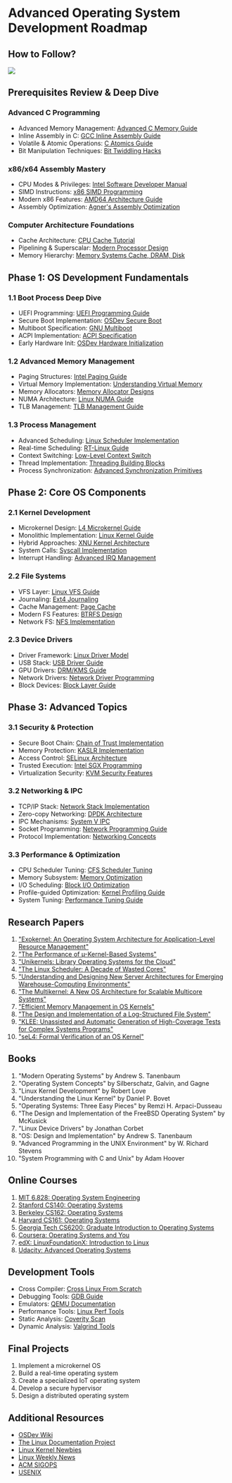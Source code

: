 # Advanced Operating System Development Roadmap

## How to Follow?
[![](https://mermaid.ink/img/pako:eNp1k8FuozAQhl_FcqU9pdpDTuFQiUDSpikJWnpak4NlhsQteJAx6bJV330NLqpRtRxG_uf_xh6P8DsVWAANaFnhm7hwbchznCtiv5BlxuqARD_DLCGbPw1ocyK3t3dkzY4ZieEKFTY1KEO2nSr4sOJVe3LlLq5HPmJrRENSjQLaCXBWzBKoUfck4YqfYdhj5m_YZ9V3wMVoxLYsQg3EthVh3aCy1HRO7AAnNr5wcTum7tketILKv9bJBx7YVlZAsr41ULcza8dskRRAYi2voOcTuB-RRxYWV64EFOQZGykm5sG5Tux84eLjmNqzDESnpenJj2GKBoSRqE4-88QOYN5Qv0p1ttQujWZ2wlLQJep6aML6x8bIWv7l3_Y5fnUaanGRw1mdhtmd9iN5sBNRvBoaerHQdKUnZzqR-OLoCxcPYyplv6AFbo8bOlcKr35fLramt-MPSSmrKrgpV-WiNRpfIbhZLpc-cvhEVuXqf0g6IfNd6ILWYCckC_sg3oeCnJqL_eVyGthlASXvKpPTXH1YlHcGs14JGhjdwYJq7M6XSXRNwQ3Ekp81r6dkw9VvRCtL-0zg4x9Pcgq8?type=png)](https://mermaid.live/edit#pako:eNp1k8FuozAQhl_FcqU9pdpDTuFQiUDSpikJWnpak4NlhsQteJAx6bJV330NLqpRtRxG_uf_xh6P8DsVWAANaFnhm7hwbchznCtiv5BlxuqARD_DLCGbPw1ocyK3t3dkzY4ZieEKFTY1KEO2nSr4sOJVe3LlLq5HPmJrRENSjQLaCXBWzBKoUfck4YqfYdhj5m_YZ9V3wMVoxLYsQg3EthVh3aCy1HRO7AAnNr5wcTum7tketILKv9bJBx7YVlZAsr41ULcza8dskRRAYi2voOcTuB-RRxYWV64EFOQZGykm5sG5Tux84eLjmNqzDESnpenJj2GKBoSRqE4-88QOYN5Qv0p1ttQujWZ2wlLQJep6aML6x8bIWv7l3_Y5fnUaanGRw1mdhtmd9iN5sBNRvBoaerHQdKUnZzqR-OLoCxcPYyplv6AFbo8bOlcKr35fLramt-MPSSmrKrgpV-WiNRpfIbhZLpc-cvhEVuXqf0g6IfNd6ILWYCckC_sg3oeCnJqL_eVyGthlASXvKpPTXH1YlHcGs14JGhjdwYJq7M6XSXRNwQ3Ekp81r6dkw9VvRCtL-0zg4x9Pcgq8)

## Prerequisites Review & Deep Dive
### Advanced C Programming
- Advanced Memory Management: [Advanced C Memory Guide](https://www.kernel.org/doc/html/latest/core-api/memory-allocation.html)
- Inline Assembly in C: [GCC Inline Assembly Guide](https://gcc.gnu.org/onlinedocs/gcc/Using-Assembly-Language-with-C.html)
- Volatile & Atomic Operations: [C Atomics Guide](https://en.cppreference.com/w/c/atomic)
- Bit Manipulation Techniques: [Bit Twiddling Hacks](https://graphics.stanford.edu/~seander/bithacks.html)

### x86/x64 Assembly Mastery
- CPU Modes & Privileges: [Intel Software Developer Manual](https://www.intel.com/content/www/us/en/developer/articles/technical/intel-sdm.html)
- SIMD Instructions: [x86 SIMD Programming](https://www.intel.com/content/www/us/en/develop/documentation/cpp-compiler-developer-guide-and-reference/top/compiler-reference/intrinsics/intrinsics-for-intel-advanced-vector-extensions-2.html)
- Modern x86 Features: [AMD64 Architecture Guide](https://developer.amd.com/resources/developer-guides-manuals/)
- Assembly Optimization: [Agner's Assembly Optimization](https://www.agner.org/optimize/)

### Computer Architecture Foundations
- Cache Architecture: [CPU Cache Tutorial](https://www.extremetech.com/computing/210879-how-l1-and-l2-cpu-caches-work)
- Pipelining & Superscalar: [Modern Processor Design](https://safari.ethz.ch/digitaltechnik/spring2019/lib/exe/fetch.php?media=dayclass16.pdf)
- Memory Hierarchy: [Memory Systems Cache, DRAM, Disk](https://safari.ethz.ch/digitaltechnik/spring2019/lib/exe/fetch.php?media=morgan_kaufmann_memory_systems_cache_dram_disk.pdf)

## Phase 1: OS Development Fundamentals
### 1.1 Boot Process Deep Dive
- UEFI Programming: [UEFI Programming Guide](https://uefi.org/specifications)
- Secure Boot Implementation: [OSDev Secure Boot](https://wiki.osdev.org/Unified_Extensible_Firmware_Interface#Secure_Boot)
- Multiboot Specification: [GNU Multiboot](https://www.gnu.org/software/grub/manual/multiboot/multiboot.html)
- ACPI Implementation: [ACPI Specification](https://uefi.org/specifications)
- Early Hardware Init: [OSDev Hardware Initialization](https://wiki.osdev.org/Hardware_Initialization)

### 1.2 Advanced Memory Management
- Paging Structures: [Intel Paging Guide](https://www.intel.com/content/www/us/en/developer/articles/technical/intel-sdm.html#combined)
- Virtual Memory Implementation: [Understanding Virtual Memory](https://www.kernel.org/doc/html/latest/admin-guide/mm/concepts.html)
- Memory Allocators: [Memory Allocator Designs](https://github.com/emeryberger/CSrankings/blob/master/allocators.md)
- NUMA Architecture: [Linux NUMA Guide](https://www.kernel.org/doc/html/latest/admin-guide/mm/numa_memory_policy.html)
- TLB Management: [TLB Management Guide](https://www.kernel.org/doc/html/latest/core-api/mm-api.html#translation-lookaside-buffer-tlb-handling)

### 1.3 Process Management
- Advanced Scheduling: [Linux Scheduler Implementation](https://www.kernel.org/doc/html/latest/scheduler/sched-design-CFS.html)
- Real-time Scheduling: [RT-Linux Guide](https://wiki.linuxfoundation.org/realtime/documentation/start)
- Context Switching: [Low-Level Context Switch](https://wiki.osdev.org/Context_Switching)
- Thread Implementation: [Threading Building Blocks](https://spec.oneapi.io/versions/latest/elements/oneTBB/source/index.html)
- Process Synchronization: [Advanced Synchronization Primitives](https://www.kernel.org/doc/html/latest/locking/index.html)

## Phase 2: Core OS Components
### 2.1 Kernel Development
- Microkernel Design: [L4 Microkernel Guide](https://l4re.org/docs/)
- Monolithic Implementation: [Linux Kernel Guide](https://www.kernel.org/doc/html/latest/kernel-hacking/index.html)
- Hybrid Approaches: [XNU Kernel Architecture](https://github.com/apple/darwin-xnu)
- System Calls: [Syscall Implementation](https://www.kernel.org/doc/html/latest/core-api/syscalls.html)
- Interrupt Handling: [Advanced IRQ Management](https://www.kernel.org/doc/html/latest/core-api/genericirq.html)

### 2.2 File Systems
- VFS Layer: [Linux VFS Guide](https://www.kernel.org/doc/html/latest/filesystems/vfs.html)
- Journaling: [Ext4 Journaling](https://www.kernel.org/doc/html/latest/filesystems/ext4/index.html)
- Cache Management: [Page Cache](https://www.kernel.org/doc/html/latest/admin-guide/mm/concepts.html#page-cache)
- Modern FS Features: [BTRFS Design](https://btrfs.wiki.kernel.org/index.php/Design_notes)
- Network FS: [NFS Implementation](https://www.kernel.org/doc/html/latest/filesystems/nfs/index.html)

### 2.3 Device Drivers
- Driver Framework: [Linux Driver Model](https://www.kernel.org/doc/html/latest/driver-api/driver-model/index.html)
- USB Stack: [USB Driver Guide](https://www.kernel.org/doc/html/latest/driver-api/usb/index.html)
- GPU Drivers: [DRM/KMS Guide](https://www.kernel.org/doc/html/latest/gpu/index.html)
- Network Drivers: [Network Driver Programming](https://www.kernel.org/doc/html/latest/networking/index.html)
- Block Devices: [Block Layer Guide](https://www.kernel.org/doc/html/latest/block/index.html)

## Phase 3: Advanced Topics
### 3.1 Security & Protection
- Secure Boot Chain: [Chain of Trust Implementation](https://uefi.org/sites/default/files/resources/UEFI_Secure_Boot_in_Modern_Computer_Security_Solutions_2013.pdf)
- Memory Protection: [KASLR Implementation](https://www.kernel.org/doc/html/latest/admin-guide/kernel-parameters.html#cpu-security-features)
- Access Control: [SELinux Architecture](https://github.com/SELinuxProject/selinux)
- Trusted Execution: [Intel SGX Programming](https://software.intel.com/content/www/us/en/develop/topics/software-guard-extensions.html)
- Virtualization Security: [KVM Security Features](https://www.linux-kvm.org/page/Security)

### 3.2 Networking & IPC
- TCP/IP Stack: [Network Stack Implementation](https://www.kernel.org/doc/html/latest/networking/index.html)
- Zero-copy Networking: [DPDK Architecture](https://doc.dpdk.org/guides/prog_guide/)
- IPC Mechanisms: [System V IPC](https://www.kernel.org/doc/html/latest/admin-guide/sysvipc.html)
- Socket Programming: [Network Programming Guide](https://beej.us/guide/bgnet/)
- Protocol Implementation: [Networking Concepts](https://www.kernel.org/doc/html/latest/networking/concepts.html)

### 3.3 Performance & Optimization
- CPU Scheduler Tuning: [CFS Scheduler Tuning](https://www.kernel.org/doc/html/latest/scheduler/sched-design-CFS.html)
- Memory Subsystem: [Memory Optimization](https://www.kernel.org/doc/html/latest/admin-guide/mm/index.html)
- I/O Scheduling: [Block I/O Optimization](https://www.kernel.org/doc/html/latest/block/index.html)
- Profile-guided Optimization: [Kernel Profiling Guide](https://www.kernel.org/doc/html/latest/trace/index.html)
- System Tuning: [Performance Tuning Guide](https://access.redhat.com/documentation/en-us/red_hat_enterprise_linux/8/html/monitoring_and_managing_system_status_and_performance/index)

## Research Papers
1. ["Exokernel: An Operating System Architecture for Application-Level Resource Management"](https://pdos.csail.mit.edu/6.828/2008/readings/engler95exokernel.pdf)
2. ["The Performance of µ-Kernel-Based Systems"](https://os.inf.tu-dresden.de/papers_ps/sosp97.pdf)
3. ["Unikernels: Library Operating Systems for the Cloud"](https://anil.recoil.org/papers/2013-asplos-mirage.pdf)
4. ["The Linux Scheduler: A Decade of Wasted Cores"](https://www.ece.ubc.ca/~sasha/papers/eurosys16-final29.pdf)
5. ["Understanding and Designing New Server Architectures for Emerging Warehouse-Computing Environments"](https://people.inf.ethz.ch/troscoe/pubs/hotos07-serverarch.pdf)
6. ["The Multikernel: A New OS Architecture for Scalable Multicore Systems"](https://www.sigops.org/s/conferences/sosp/2009/papers/baumann-sosp09.pdf)
7. ["Efficient Memory Management in OS Kernels"](https://www.kernel.org/doc/Documentation/vm/page_alloc.txt)
8. ["The Design and Implementation of a Log-Structured File System"](https://people.eecs.berkeley.edu/~brewer/cs262/LFS.pdf)
9. ["KLEE: Unassisted and Automatic Generation of High-Coverage Tests for Complex Systems Programs"](https://llvm.org/pubs/2008-12-OSDI-KLEE.pdf)
10. ["seL4: Formal Verification of an OS Kernel"](https://sel4.systems/publications/nicta_full.pdf)

## Books
1. "Modern Operating Systems" by Andrew S. Tanenbaum
2. "Operating System Concepts" by Silberschatz, Galvin, and Gagne
3. "Linux Kernel Development" by Robert Love
4. "Understanding the Linux Kernel" by Daniel P. Bovet
5. "Operating Systems: Three Easy Pieces" by Remzi H. Arpaci-Dusseau
6. "The Design and Implementation of the FreeBSD Operating System" by McKusick
7. "Linux Device Drivers" by Jonathan Corbet
8. "OS: Design and Implementation" by Andrew S. Tanenbaum
9. "Advanced Programming in the UNIX Environment" by W. Richard Stevens
10. "System Programming with C and Unix" by Adam Hoover

## Online Courses
1. [MIT 6.828: Operating System Engineering](https://pdos.csail.mit.edu/6.828/2020/schedule.html)
2. [Stanford CS140: Operating Systems](https://web.stanford.edu/~ouster/cgi-bin/cs140-spring20/index.php)
3. [Berkeley CS162: Operating Systems](https://cs162.org/)
4. [Harvard CS161: Operating Systems](https://www.eecs.harvard.edu/~cs161/)
5. [Georgia Tech CS6200: Graduate Introduction to Operating Systems](https://omscs.gatech.edu/cs-6200-introduction-operating-systems)
6. [Coursera: Operating Systems and You](https://www.coursera.org/learn/os-power-user)
7. [edX: LinuxFoundationX: Introduction to Linux](https://www.edx.org/course/introduction-to-linux)
8. [Udacity: Advanced Operating Systems](https://www.udacity.com/course/advanced-operating-systems--ud189)

## Development Tools
- Cross Compiler: [Cross Linux From Scratch](https://clfs.org/)
- Debugging Tools: [GDB Guide](https://sourceware.org/gdb/current/onlinedocs/gdb/)
- Emulators: [QEMU Documentation](https://www.qemu.org/docs/master/)
- Performance Tools: [Linux Perf Tools](https://perf.wiki.kernel.org/index.php/Main_Page)
- Static Analysis: [Coverity Scan](https://scan.coverity.com/)
- Dynamic Analysis: [Valgrind Tools](https://valgrind.org/docs/)

## Final Projects
1. Implement a microkernel OS
2. Build a real-time operating system
3. Create a specialized IoT operating system
4. Develop a secure hypervisor
5. Design a distributed operating system

## Additional Resources
- [OSDev Wiki](https://wiki.osdev.org/Main_Page)
- [The Linux Documentation Project](https://tldp.org/)
- [Linux Kernel Newbies](https://kernelnewbies.org/)
- [Linux Weekly News](https://lwn.net/)
- [ACM SIGOPS](https://www.sigops.org/)
- [USENIX](https://www.usenix.org/)
